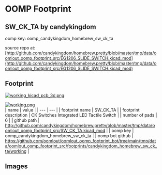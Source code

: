 # OOMP Footprint  
## SW_CK_TA  by candykingdom  
  
oomp key: oomp_candykingdom_homebrew_sw_ck_ta  
  
source repo at: [http://github.com/candykingdom/homebrew.pretty/blob/master/tmp/data/oomlout_oomp_footprint_src/‎EG1206‎_SLIDE_SWITCH.kicad_mod](http://github.com/candykingdom/homebrew.pretty/blob/master/tmp/data/oomlout_oomp_footprint_src/‎EG1206‎_SLIDE_SWITCH.kicad_mod)  
## Footprint  
  
[![working_kicad_pcb_3d.png](working_kicad_pcb_3d_600.png)](working_kicad_pcb_3d.png)  
  
[![working.png](working_600.png)](working.png)  
| name | value | 
| --- | --- | 
| footprint name | SW_CK_TA | 
| footprint description | CK Switches Integrated LED Tactile Switch | 
| number of pads | 6 | 
| github path | http://github.com/candykingdom/homebrew.pretty/blob/master/tmp/data/oomlout_oomp_footprint_src/SW_CK_TA.kicad_mod | 
| oomp key | oomp_candykingdom_homebrew_sw_ck_ta | 
| oomp bot github | https://github.com/oomlout/oomlout_oomp_footprint_bot/tree/main/tmp/data/oomlout_oomp_footprint_src/footprints/candykingdom_homebrew_sw_ck_ta/working | 
## Images  
